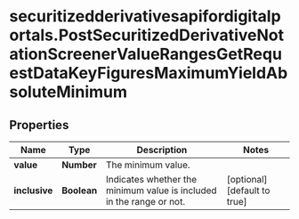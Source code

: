 # securitizedderivativesapifordigitalportals.PostSecuritizedDerivativeNotationScreenerValueRangesGetRequestDataKeyFiguresMaximumYieldAbsoluteMinimum

## Properties

Name | Type | Description | Notes
------------ | ------------- | ------------- | -------------
**value** | **Number** | The minimum value. | 
**inclusive** | **Boolean** | Indicates whether the minimum value is included in the range or not. | [optional] [default to true]


